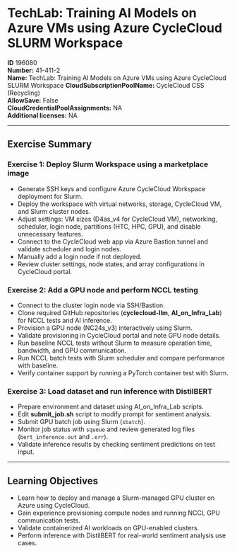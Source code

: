 # TechLab: Training AI Models on Azure VMs using Azure CycleCloud SLURM Workspace

**ID** 196080  
**Number:** 41-411-2  
**Name:** TechLab: Training AI Models on Azure VMs using Azure CycleCloud SLURM Workspace
**CloudSubscriptionPoolName:** CycleCloud CSS (Recycling)  
**AllowSave:** False  
**CloudCredentialPoolAssignments:** NA  
**Additional licenses:** NA  

---

## Exercise Summary

### Exercise 1: Deploy Slurm Workspace using a marketplace image
- Generate SSH keys and configure Azure CycleCloud Workspace deployment for Slurm.  
- Deploy the workspace with virtual networks, storage, CycleCloud VM, and Slurm cluster nodes.  
- Adjust settings: VM sizes (D4as_v4 for CycleCloud VM), networking, scheduler, login node, partitions (HTC, HPC, GPU), and disable unnecessary features.  
- Connect to the CycleCloud web app via Azure Bastion tunnel and validate scheduler and login nodes.  
- Manually add a login node if not deployed.  
- Review cluster settings, node states, and array configurations in CycleCloud portal.  

### Exercise 2: Add a GPU node and perform NCCL testing
- Connect to the cluster login node via SSH/Bastion.  
- Clone required GitHub repositories (**cyclecloud-llm**, **AI_on_Infra_Lab**) for NCCL tests and AI inference.  
- Provision a GPU node (NC24s_v3) interactively using Slurm.  
- Validate provisioning in CycleCloud portal and note GPU node details.  
- Run baseline NCCL tests without Slurm to measure operation time, bandwidth, and GPU communication.  
- Run NCCL batch tests with Slurm scheduler and compare performance with baseline.  
- Verify container support by running a PyTorch container test with Slurm.  

### Exercise 3: Load dataset and run inference with DistilBERT
- Prepare environment and dataset using AI_on_Infra_Lab scripts.  
- Edit **submit_job.sh** script to modify prompt for sentiment analysis.  
- Submit GPU batch job using Slurm (`sbatch`).  
- Monitor job status with `squeue` and review generated log files (`bert_inference.out` and `.err`).  
- Validate inference results by checking sentiment predictions on test input.  

---

## Learning Objectives
- Learn how to deploy and manage a Slurm-managed GPU cluster on Azure using CycleCloud.  
- Gain experience provisioning compute nodes and running NCCL GPU communication tests.  
- Validate containerized AI workloads on GPU-enabled clusters.  
- Perform inference with DistilBERT for real-world sentiment analysis use cases.  
